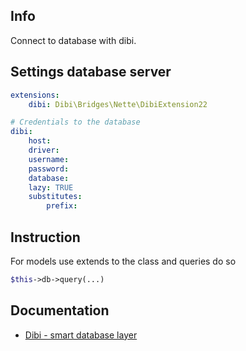 ## Info
Connect to database with dibi.

## Settings database server
```yaml
extensions:
	dibi: Dibi\Bridges\Nette\DibiExtension22

# Credentials to the database
dibi:
	host:
	driver:
	username:
	password:
	database:
	lazy: TRUE
	substitutes:
		prefix:
```

## Instruction
For models use extends to the class and queries do so
```php
$this->db->query(...)
```

## Documentation
- [Dibi - smart database layer](http://dibiphp.com/)
